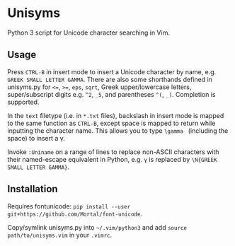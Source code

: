 Unisyms
=======

Python 3 script for Unicode character searching in Vim.

Usage
-----

Press `CTRL-B` in insert mode to insert a Unicode character by name,
e.g. `GREEK SMALL LETTER GAMMA`. There are also some shorthands defined
in unisyms.py for `<=`, `>=`, `eps`, `sqrt`, Greek upper/lowercase letters,
super/subscript digits e.g. `^2`, `_5`, and parentheses `^(`, `_)`.
Completion is supported.

In the `text` filetype (i.e. in `*.txt` files), backslash in insert mode
is mapped to the same function as `CTRL-B`, except space is mapped to return
while inputting the character name. This allows you to type `\gamma `
(including the space) to insert a γ.

Invoke `:Uniname` on a range of lines to replace non-ASCII characters
with their named-escape equivalent in Python, e.g. `γ` is replaced by
`\N{GREEK SMALL LETTER GAMMA}`.

Installation
------------

Requires fontunicode: `pip install --user git+https://github.com/Mortal/font-unicode`.

Copy/symlink unisyms.py into `~/.vim/python3` and add `source path/to/unisyms.vim` in your `.vimrc`.
